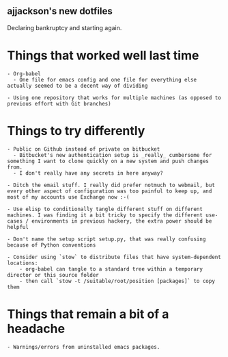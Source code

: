 ajjackson's new dotfiles
------------------------

Declaring bankruptcy and starting again.

Things that worked well last time
=================================

    - Org-babel
      - One file for emacs config and one file for everything else actually seemed to be a decent way of dividing
    
    - Using one repository that works for multiple machines (as opposed to previous effort with Git branches)
    
Things to try differently
=========================

    - Public on Github instead of private on bitbucket
      - Bitbucket's new authentication setup is _really_ cumbersome for something I want to clone quickly on a new system and push changes from.
      - I don't really have any secrets in here anyway?
      
    - Ditch the email stuff. I really did prefer notmuch to webmail, but every other aspect of configuration was too painful to keep up, and most of my accounts use Exchange now :-(

    - Use elisp to conditionally tangle different stuff on different machines. I was finding it a bit tricky to specify the different use-cases / environments in previous hackery, the extra power should be helpful
    
    - Don't name the setup script setup.py, that was really confusing because of Python conventions

    - Consider using `stow` to distribute files that have system-dependent locations:
        - org-babel can tangle to a standard tree within a temporary director or this source folder
        - then call `stow -t /suitable/root/position [packages]` to copy them

Things that remain a bit of a headache
======================================

    - Warnings/errors from uninstalled emacs packages.
